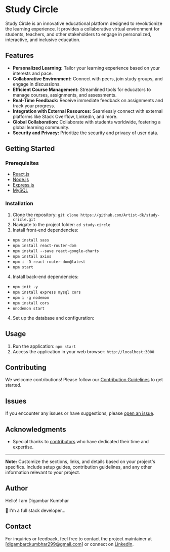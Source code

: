 # Study Circle

Study Circle is an innovative educational platform designed to revolutionize the learning experience. It provides a collaborative virtual environment for students, teachers, and other stakeholders to engage in personalized, interactive, and inclusive education.

## Features

- **Personalized Learning:** Tailor your learning experience based on your interests and pace.
- **Collaborative Environment:** Connect with peers, join study groups, and engage in discussions.
- **Efficient Course Management:** Streamlined tools for educators to manage courses, assignments, and assessments.
- **Real-Time Feedback:** Receive immediate feedback on assignments and track your progress.
- **Integration with External Resources:** Seamlessly connect with external platforms like Stack Overflow, LinkedIn, and more.
- **Global Collaboration:** Collaborate with students worldwide, fostering a global learning community.
- **Security and Privacy:** Prioritize the security and privacy of user data.

## Getting Started

### Prerequisites
- [React.js]()
- [Node.js](https://nodejs.org/)
- [Express.js]()
- [MySQL](https://www.mysql.com/)

### Installation

1. Clone the repository: `git clone https://github.com/Artist-dk/study-cricle.git`
2. Navigate to the project folder: `cd study-circle`
3. Install front-end dependencies: 
- `npm install sass`
- `npm install react-router-dom`
- `npm install --save react-google-charts`
- `npm install axios`
- `npm i -D react-router-dom@latest`
- `npm start`
4. Install back-end dependencies:
- `npm init -y`
- `npm install express mysql cors`
- `npm i -g nodemon`
- `npm install cors`
- `nnodemon start`

4. Set up the database and configuration: 

## Usage

1. Run the application: `npm start`
2. Access the application in your web browser: `http://localhost:3000`

## Contributing

We welcome contributions! Please follow our [Contribution Guidelines](CONTRIBUTING.md) to get started.

## Issues

If you encounter any issues or have suggestions, please [open an issue](https://github.com/Artist-dk/study-cricle/issues).


## Acknowledgments

- Special thanks to [contributors](CONTRIBUTORS.md) who have dedicated their time and expertise.

---

**Note:** Customize the sections, links, and details based on your project's specifics. Include setup guides, contribution guidelines, and any other information relevant to your project.


## Author
Hello! I am Digambar Kumbhar

🚀 
I'm a full stack developer...


## Contact
For inquiries or feedback, feel free to contact the project maintainer at [digambarckumbhar299@gmail.com] or connect on [LinkedIn](https://www.linkedin.com/in/digambar-kumbhar/).
